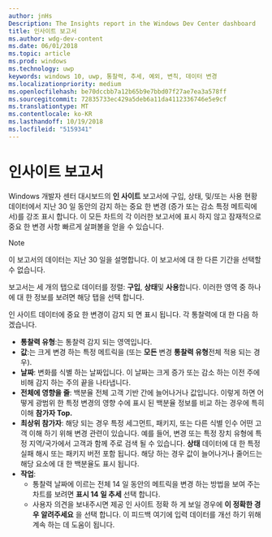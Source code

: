 ```yaml
---
author: jnHs
Description: The Insights report in the Windows Dev Center dashboard
title: 인사이트 보고서
ms.author: wdg-dev-content
ms.date: 06/01/2018
ms.topic: article
ms.prod: windows
ms.technology: uwp
keywords: windows 10, uwp, 통찰력, 추세, 예외, 변칙, 데이터 변경
ms.localizationpriority: medium
ms.openlocfilehash: be70dccbb7a12b65b9e7bbd07f27ae7ea3a578ff
ms.sourcegitcommit: 72835733ec429a5deb6a11da4112336746e5e9cf
ms.translationtype: MT
ms.contentlocale: ko-KR
ms.lasthandoff: 10/19/2018
ms.locfileid: "5159341"
---
```

# <a name="insights-report"></a>인사이트 보고서


Windows 개발자 센터 대시보드의 **인 사이트** 보고서에 구입, 상태, 및/또는 사용 현황 데이터에서 지난 30 일 동안의 감지 하는 중요 한 변경 (증가 또는 감소 특정 메트릭에서)를 강조 표시 합니다. 이 모든 차트의 각 이러한 보고서에 표시 하지 않고 잠재적으로 중요 한 변경 사항 빠르게 살펴볼을 얻을 수 있습니다.

> [!NOTE]
> 이 보고서의 데이터는 지난 30 일을 설명합니다. 이 보고서에 대 한 다른 기간을 선택할 수 없습니다.

보고서는 세 개의 탭으로 데이터를 정렬: **구입**, **상태**및 **사용**합니다. 이러한 영역 중 하나에 대 한 정보를 보려면 해당 탭을 선택 합니다.

인 사이트 데이터에 중요 한 변경이 감지 되 면 표시 됩니다. 각 통찰력에 대 한 다음 하겠습니다.
- **통찰력 유형**:는 통찰력 감지 되는 영역입니다.
- **값**:는 크게 변경 하는 특정 메트릭을 (또는 **모든** 변경 **통찰력 유형**전체 적용 되는 경우).
- **날짜**: 변화를 식별 하는 날짜입니다. 이 날짜는 크게 증가 또는 감소 하는 이전 주에 비해 감지 하는 주의 끝을 나타냅니다.
- **전체에 영향을 줄**: 백분율 전체 고객 기반 간에 늘어나거나 값입니다. 이렇게 하면 어떻게 광범위 한 특정 변경의 영향 수에 표시 된 백분율 정보를 비교 하는 경우에 특히 이해 **참가자 Top.**
- **최상위 참가자**: 해당 되는 경우 특정 세그먼트, 패키지, 또는 다른 식별 인수 어떤 고객 이해 하기 위해 변경 관련이 있습니다. 예를 들어, 변경 또는 특정 장치 유형에 특정 지역/국가에서 고객과 함께 주로 검색 될 수 있습니다. **상태** 데이터에 대 한 특정 실패 해시 또는 패키지 버전 포함 됩니다. 해당 하는 경우 값이 늘어나거나 줄어드는 해당 요소에 대 한 백분율도 표시 됩니다.
- **작업**:
   - 통찰력 날짜에 이르는 전체 14 일 동안의 메트릭을 변경 하는 방법을 보여 주는 차트를 보려면 **표시 14 일 추세** 선택 합니다.
   - 사용자 의견을 보내주시면 제공 인 사이트 정확 하 게 보일 경우에 **이 정확한 경우 알려주세요** 을 선택 합니다. 이 피드백 여기에 입력 데이터를 개선 하기 위해 계속 하는 데 도움이 됩니다. 

